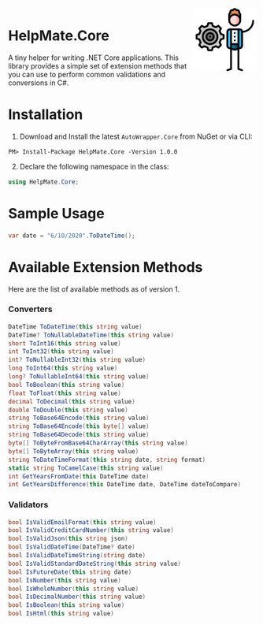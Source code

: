 <img align="right" src="/HelpMate.Core/helpmatecore_logo.png" />

# HelpMate.Core

A tiny helper for writing .NET Core applications. This library provides a simple set of extension methods that you can use to perform common validations and conversions in C#.

# Installation
1. Download and Install the latest `AutoWrapper.Core` from NuGet or via CLI:

```
PM> Install-Package HelpMate.Core -Version 1.0.0
```

2. Declare the following namespace in the class:

```csharp
using HelpMate.Core;
```

# Sample Usage

```csharp
var date = "6/10/2020".ToDateTime();
```

# Available Extension Methods

Here are the list of available methods as of version 1.

### Converters

```csharp
DateTime ToDateTime(this string value)
DateTime? ToNullableDateTime(this string value)
short ToInt16(this string value)
int ToInt32(this string value)
int? ToNullableInt32(this string value)
long ToInt64(this string value)
long? ToNullableInt64(this string value)
bool ToBoolean(this string value)
float ToFloat(this string value)
decimal ToDecimal(this string value)
double ToDouble(this string value)
string ToBase64Encode(this string value)
string ToBase64Encode(this byte[] value)
string ToBase64Decode(this string value)
byte[] ToByteFromBase64CharArray(this string value) 
byte[] ToByteArray(this string value)
string ToDateTimeFormat(this string date, string format)
static string ToCamelCase(this string value)
int GetYearsFromDate(this DateTime date)
int GetYearsDifference(this DateTime date, DateTime dateToCompare)
```

### Validators

```csharp
bool IsValidEmailFormat(this string value)
bool IsValidCreditCardNumber(this string value)
bool IsValidJson(this string json)
bool IsValidDateTime(DateTime? date)
bool IsValidDateTimeString(string date)
bool IsValidStandardDateString(this string value) 
bool IsFutureDate(this string date) 
bool IsNumber(this string value)
bool IsWholeNumber(this string value)
bool IsDecimalNumber(this string value)
bool IsBoolean(this string value)
bool IsHtml(this string value)
```
